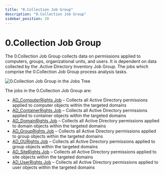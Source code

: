 ```yaml
---
title: "0.Collection Job Group"
description: "0.Collection Job Group"
sidebar_position: 20
---
```


# 0.Collection Job Group

The 0.Collection Job Group collects data on permissions applied to computers, groups, organizational
units, and users. It is dependent on data collected by the .Active Directory Inventory Job Group.
The jobs which comprise the 0.Collection Job Group process analysis tasks.

![0.Collection Job Group in the Jobs Tree](/img/product_docs/accessanalyzer/11.6/solutions/activedirectorypermissionsanalyzer/collection/jobstree.webp)

The jobs in the 0.Collection Job Group are:

- [AD_ComputerRights Job](/docs/accessanalyzer/11.6/solutions/activedirectorypermissionsanalyzer/collection/ad_computerrights.md)
  – Collects all Active Directory permissions applied to computer objects within the targeted
  domains
- [AD_ContainerRights Job](/docs/accessanalyzer/11.6/solutions/activedirectorypermissionsanalyzer/collection/ad_containerrights.md)
  – Collects all Active Directory permissions applied to container objects within the targeted
  domains
- [AD_DomainRights Job](/docs/accessanalyzer/11.6/solutions/activedirectorypermissionsanalyzer/collection/ad_domainrights.md)
  – Collects all Active Directory permissions applied to domain objects within the targeted domains
- [AD_GroupRights Job](/docs/accessanalyzer/11.6/solutions/activedirectorypermissionsanalyzer/collection/ad_grouprights.md)
  – Collects all Active Directory permissions applied to group objects within the targeted domains
- [AD_OURights Job](/docs/accessanalyzer/11.6/solutions/activedirectorypermissionsanalyzer/collection/ad_ourights.md)
  – Collects all Active Directory permissions applied to group objects within the targeted domains
- [AD_SiteRights Job](/docs/accessanalyzer/11.6/solutions/activedirectorypermissionsanalyzer/collection/ad_siterights.md)
  – Collects all Active Directory permissions applied to site objects within the targeted domains
- [AD_UserRights Job](/docs/accessanalyzer/11.6/solutions/activedirectorypermissionsanalyzer/collection/ad_userrights.md)
  – Collects all Active Directory permissions applied to user objects within the targeted domains
